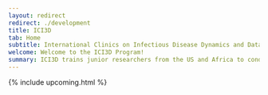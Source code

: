 ```yaml
---
layout: redirect
redirect: ./development
title: ICI3D
tab: Home
subtitle: International Clinics on Infectious Disease Dynamics and Data
welcome: Welcome to the ICI3D Program!
summary: ICI3D trains junior researchers from the US and Africa to conduct integrative research in infectious disease dynamics and to communicate their questions, methods, and findings across disciplinary boundaries.
---
```

{% include upcoming.html %}
